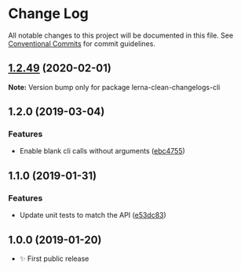 # Change Log

All notable changes to this project will be documented in this file.
See [Conventional Commits](https://conventionalcommits.org) for commit guidelines.

## [1.2.49](https://gitlab.com/codsen/codsen/compare/lerna-clean-changelogs-cli@1.2.48...lerna-clean-changelogs-cli@1.2.49) (2020-02-01)

**Note:** Version bump only for package lerna-clean-changelogs-cli





## 1.2.0 (2019-03-04)

### Features

- Enable blank cli calls without arguments ([ebc4755](https://gitlab.com/codsen/codsen/commit/ebc4755))

## 1.1.0 (2019-01-31)

### Features

- Update unit tests to match the API ([e53dc83](https://gitlab.com/codsen/codsen/commit/e53dc83))

## 1.0.0 (2019-01-20)

- ✨ First public release
